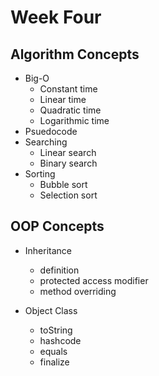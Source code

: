 # Week Four

## Algorithm Concepts
- Big-O
    * Constant time
    * Linear time 
    * Quadratic time
    * Logarithmic time
- Psuedocode
- Searching 
    * Linear search 
    * Binary search
- Sorting 
    * Bubble sort 
    * Selection sort

## OOP Concepts
* Inheritance 
    - definition
    - protected access modifier
    - method overriding 

* Object Class 
    - toString
    - hashcode
    - equals
    - finalize 

